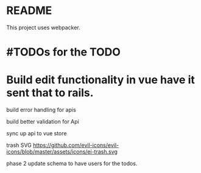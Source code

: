 # README

This project uses webpacker.

#TODOs for the TODO
==============================
Build edit functionality
in vue
have it sent that to rails.
=============================

build error handling for apis

build better validation for Api

sync up api to vue store

trash SVG
https://github.com/evil-icons/evil-icons/blob/master/assets/icons/ei-trash.svg

phase 2
update schema to have users for the todos.

